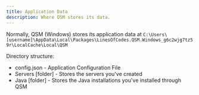 ```yaml
---
title: Application Data
description: Where QSM stores its data.
---
```


Normally, QSM (Windows) stores its application data at `C:\Users\[username]\AppData\Local\Packages\LinesOfCodes.QSM.Windows_g6c2wjg7tz59r\LocalCache\Local\QSM`

Directory structure:

- config.json - Application Configuration File
- Servers \[folder\] - Stores the servers you've created
- Java \[folder\] - Stores the Java installations you've installed through QSM
